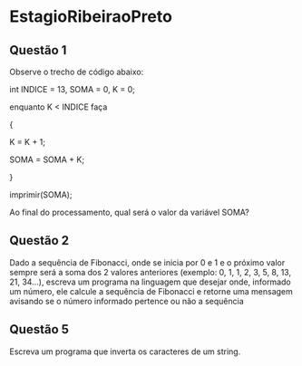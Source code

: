 # EstagioRibeiraoPreto
## Questão 1
 Observe o trecho de código abaixo:

int INDICE = 13, SOMA = 0, K = 0;

enquanto K < INDICE faça

{

K = K + 1;

SOMA = SOMA + K;

}

imprimir(SOMA);



Ao final do processamento, qual será o valor da variável SOMA?

## Questão 2
Dado a sequência de Fibonacci, onde se inicia por 0 e 1 e o próximo valor sempre será a soma dos 2 valores anteriores (exemplo: 0, 1, 1, 2, 3, 5, 8, 13, 21, 34...), escreva um programa na linguagem que desejar onde, informado um número, ele calcule a sequência de Fibonacci e retorne uma mensagem avisando se o número informado pertence ou não a sequência

## Questão 5
Escreva um programa que inverta os caracteres de um string.
